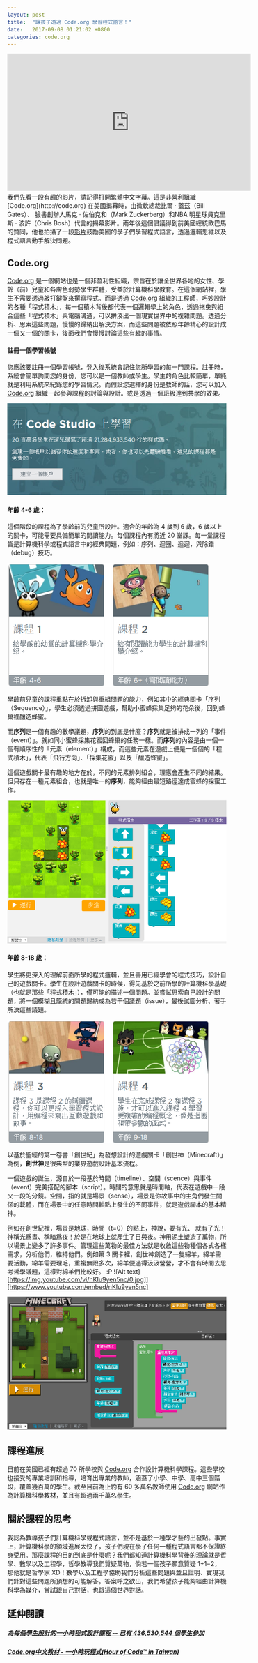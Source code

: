 ```yaml
---
layout: post
title:  "讓孩子透過 Code.org 學習程式語言！"
date:   2017-09-08 01:21:02 +0800
categories: code.org
---
```

<iframe width="560" height="315" src="https://www.youtube.com/embed/nKIu9yen5nc" frameborder="0" allowfullscreen></iframe>
我們先看一段有趣的影片，請記得打開繁體中文字幕。這是非營利組織 [Code.org](http://code.org) 在美國揭幕時，由微軟總裁比爾 · 蓋茲（Bill Gates）、 臉書創辦人馬克 · 佐伯克和（Mark Zuckerberg）和NBA 明星球員克里斯 · 波許（Chris Bosh）代言的揭幕影片。兩年後這個倡議得到前美國總統歐巴馬的贊同，他也拍攝了一段<a href="https://youtu.be/apB7IUOzaAM" target="blank">影片</a>鼓勵美國的學子們學習程式語言，透過邏輯思維以及程式語言動手解決問題。

Code.org
---
[Code.org](http://code.org) 是一個網站也是一個非盈利性組織，宗旨在於讓全世界各地的女性、學齡（前）兒童和各膚色弱勢學生群體，受益於計算機科學教育。在這個網站裡，學生不需要透過敲打鍵盤來撰寫程式。而是透過 [Code.org](http://code.org) 組織的工程師，巧妙設計的各種「程式積木」，每一個積木背後都代表一個邏輯學上的角色，透過拖曳與組合這些「程式積木」與電腦溝通，可以拼湊出一個現實世界中的複雜問題。透過分析、思索這些問題，慢慢的歸納出解決方案，而這些問題被依照年齡精心的設計成一個又一個的關卡，後面我們會慢慢討論這些有趣的事情。

#### 註冊一個學習帳號
您應該要註冊一個學習帳號，登入後系統會記住您所學習的每一門課程。註冊時，系統會簡單詢問您的身份，您可以是一個教師或學生。學生的角色比較簡單，單純就是利用系統來紀錄您的學習情況。而假設您選擇的身份是教師的話，您可以加入 [Code.org](http://code.org) 組織一起參與課程的討論與設計。或是透過一個班級達到共學的效果。

![Alt text](/img/2017-09-08-code-with-kid-3.png)

#### 年齡 4-6 歲：
這個階段的課程為了學齡前的兒童所設計。適合的年齡為 4 歲到 6 歲，6 歲以上的關卡，可能需要具備簡單的閱讀能力。每個課程內有將近 20 堂課。每一堂課程皆是計算機科學或程式語言中的經典問題，例如：序列、迴圈、遞迴，與除錯（debug）技巧。

![Alt text](/img/2017-09-08-code-with-kid-0.png)

學齡前兒童的課程重點在於拆卸與重組問題的能力，例如其中的經典關卡「序列（Sequence）」，學生必須透過拼圖遊戲，幫助小蜜蜂採集足夠的花朵後，回到蜂巢裡釀造蜂蜜。

而**序列**是一個有趣的數學議題，**序列**的到底是什麼？**序列**就是被排成一列的「事件（event）」。就如同小蜜蜂採集花蜜回蜂巢的任務一樣。而**序列**的內容是由一個一個有順序性的「元素（element）」構成，而這些元素在遊戲上便是一個個的「程式積木」，代表「飛行方向」、「採集花蜜」以及「釀造蜂蜜」。

這個遊戲關卡最有趣的地方在於，不同的元素排列組合，理應會產生不同的結果。但只存在一種元素組合，也就是唯一的**序列**，能夠經由最短路徑達成蜜蜂的採蜜工作。

![Alt text](/img/2017-09-08-code-with-kid-1.png)

#### 年齡 8-18 歲：
學生將更深入的理解前面所學的程式邏輯，並且善用已經學會的程式技巧，設計自己的遊戲關卡。學生在設計遊戲關卡的時候，得先基於之前所學的計算機科學基礎（也就是那些「程式積木」），僅可能的描述一個問題。並嘗試思索自己設計的問題，將一個模糊且籠統的問題歸納成為若干個議題（issue），最後試圖分析、著手解決這些議題。

![Alt text](/img/2017-09-08-code-with-kid-4.png)

以基於聖經的第一卷書「創世紀」為發想設計的遊戲關卡「創世神（Minecraft）」為例，**創世神**是很典型的業界遊戲設計基本流程。

一個遊戲的誕生，源自於一段基於時間（timeline）、空間（scence）與事件（event）完美搭配的腳本（script）。時間的意思就是時間軸，代表在遊戲中一段又一段的分鏡。空間，指的就是場景（sense），場景是你故事中的主角們發生關係的載體，而在場景中的任意時間軸點上發生的不同事件，就是遊戲腳本的基本精神。

例如在創世紀裡，場景是地球，時間（t=0）的點上，神說，要有光、 就有了光！神稱光爲晝、稱暗爲夜！於是在地球上就產生了日與夜。神用泥土塑造了萬物，所以場景上變多了許多事件。管理這些萬物的最佳方法就是收斂這些物種個各式各樣需求，分析他們，維持他們。例如第 3 關卡裡，創世神創造了一隻綿羊，綿羊需要活動，綿羊需要理毛，重複無限多次，綿羊便過得汲汲營營，才不會有時間去思考哲學議題，這樣對綿羊們比較好。 :P
![Alt text][https://img.youtube.com/vi/nKIu9yen5nc/0.jpg]][https://www.youtube.com/embed/nKIu9yen5nc]

![Alt text](/img/2017-09-08-code-with-kid-5.png)

課程進展
---
目前在美國已經有超過 70 所學校與 [Code.org](http://code.org) 合作設計算機科學課程。這些學校也接受的專業培訓和指導，培育出專業的教師，涵蓋了小學、中學、高中三個階段，覆蓋幾百萬的學生。截至目前為止約有 60 多萬名教師使用 [Code.org](http://code.org) 網站作為計算機科學教材，並且有超過兩千萬名學生。

關於課程的思考
---
我認為教導孩子們計算機科學或程式語言，並不是基於一種學才藝的出發點。事實上，計算機科學的領域進展太快了，孩子們現在學了任何一種程式語言都不保證終身受用。那麼課程的目的到底是什麼呢？我們都知道計算機科學背後的理論就是哲學、數學以及工程學，哲學教導我們質疑萬物，倘若一個孩子願意質疑 1+1=2，那他就是哲學家 XD！數學以及工程學協助我們分析這些問題與並且證明、實現我們針對這些問題所預想的可能解答。答案呼之欲出，我們希望孩子能夠經由計算機科學為媒介，嘗試跟自己對話，也跟這個世界對話。

延伸閱讀
---
##### [為每個學生設計的一小時程式設計課程 -- 已有 436,530,544 個學生參加](https://hourofcode.com/us/zh)
##### [Code.org中文教材 - 一小時玩程式(Hour of Code™ in Taiwan)](http://hocintw.thealliance.org.tw/codeorg20013259912594526448.html)
